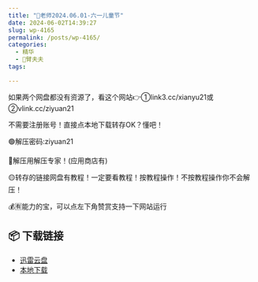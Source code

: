 ```yaml
---
title: "🌸老师2024.06.01-六一儿童节"
date: 2024-06-02T14:39:27
slug: wp-4165
permalink: /posts/wp-4165/
categories:
  - 精华
  - 🌸臂夫夫
tags:

---
```


如果两个网盘都没有资源了，看这个网站👉①link3.cc/xianyu21或②vlink.cc/ziyuan21

不需要注册账号！直接点本地下载转存OK？懂吧！

🟢解压密码:ziyuan21

🔵解压用解压专家！(应用商店有)

🟡转存的链接网盘有教程！一定要看教程！按教程操作！不按教程操作你不会解压！

💰🈶能力的宝，可以点左下角赞赏支持一下网站运行

## 📦 下载链接
- [迅雷云盘](https://blziyuan21.com/pay-download/4165?key=40bd78436d&down_id=0)
- [本地下载](https://blziyuan21.com/pay-download/4165?key=40bd78436d&down_id=1)


